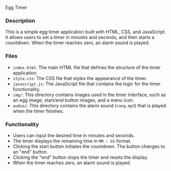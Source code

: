 Egg Timer

### Description

This is a simple egg timer application built with HTML, CSS, and JavaScript. It allows users to set a timer in minutes and seconds, and then starts a countdown. When the timer reaches zero, an alarm sound is played.

### Files

-   `index.html`: The main HTML file that defines the structure of the timer application.
-   `style.css`: The CSS file that styles the appearance of the timer.
-   `javascript.js`: The JavaScript file that contains the logic for the timer functionality.
-   `img/`: This directory contains images used in the timer interface, such as an egg image, start/end button images, and a menu icon.
-   `audio/`: This directory contains the alarm sound (`rang.mp3`) that is played when the timer finishes.

### Functionality

-   Users can input the desired time in minutes and seconds.
-   The timer displays the remaining time in `MM : SS` format.
-   Clicking the start button initiates the countdown. The button changes to an "end" button.
-   Clicking the "end" button stops the timer and resets the display.
-   When the timer reaches zero, an alarm sound is played.
